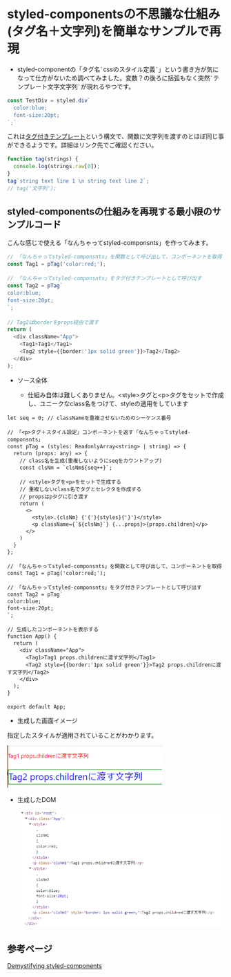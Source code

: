 # styled-componentsの不思議な仕組み(タグ名＋文字列)を簡単なサンプルで再現

* styled-componentの「タグ名`` ` ``cssのスタイル定義`` ` ``」という書き方が気になって仕方がないため調べてみました。変数？の後ろに括弧もなく突然`` ` ``テンプレート文字文字列`` ` ``が現れるやつです。

```typescript
const TestDiv = styled.div`
  color:blue;
  font-size:20pt;
`;`
```


これは[タグ付きテンプレート](https://developer.mozilla.org/ja/docs/Web/JavaScript/Reference/Template_literals#tagged_templates)という構文で、関数に文字列を渡すのとほぼ同じ事ができるようです。詳細はリンク先でご確認ください。

```javascript
function tag(strings) {
  console.log(strings.raw[0]);
}
tag`string text line 1 \n string text line 2`;
// tag('文字列');
```

## styled-componentsの仕組みを再現する最小限のサンプルコード

こんな感じで使える「なんちゃってstyled-componsnts」を作ってみます。

```typescript
// 「なんちゃってstyled-componsnts」を関数として呼び出して、コンポーネントを取得
const Tag1 = pTag('color:red;');

// 「なんちゃってstyled-componsnts」をタグ付きテンプレートとして呼び出す
const Tag2 = pTag`
color:blue;
font-size:20pt;
`;

// Tag2はborderをprops経由で渡す
return (
  <div className="App">
    <Tag1>Tag1</Tag1>
    <Tag2 style={{border:'1px solid green'}}>Tag2</Tag2>
  </div>
);
```



* ソース全体

  * 仕組み自体は難しくありません。&lt;style&gt;タグと&lt;p&gt;タグをセットで作成し、ユニークなclass名をつけて、styleの適用をしています

```tsx
let seq = 0; // classNameを重複させないためのシーケンス番号

// 「<p>タグ＋スタイル設定」コンポーネントを返す「なんちゃってstyled-componsnts」
const pTag = (styles: ReadonlyArray<string> | string) => {
  return (props: any) => {
    // class名を生成(重複しないようにseqをカウントアップ)
    const clsNm = `clsNm${seq++}`;

    // <style>タグを<p>をセットで生成する
    // 重複しないclass名でタグとセレクタを作成する
    // propsはpタグに引き渡す
    return (
      <>
        <style>.{clsNm} {'{'}{styles}{'}'}</style>
        <p className={`${clsNm}`} {...props}>{props.children}</p>
      </>    
    )
  }
};

// 「なんちゃってstyled-componsnts」を関数として呼び出して、コンポーネントを取得
const Tag1 = pTag('color:red;');

// 「なんちゃってstyled-componsnts」をタグ付きテンプレートとして呼び出す
const Tag2 = pTag`
color:blue;
font-size:20pt;
`;

// 生成したコンポーネントを表示する
function App() {
  return (
    <div className="App">
      <Tag1>Tag1 props.childrenに渡す文字列</Tag1>
      <Tag2 style={{border:'1px solid green'}}>Tag2 props.childrenに渡す文字列</Tag2>
    </div>
  );
}

export default App;

```


* 生成した画面イメージ

指定したスタイルが適用されていることがわかります。

  ![img.png](./img/img1.png)


* 生成したDOM

  ![dom.png](./img/dom.png)
## 参考ページ

[Demystifying styled-components](https://www.joshwcomeau.com/react/demystifying-styled-components/)
